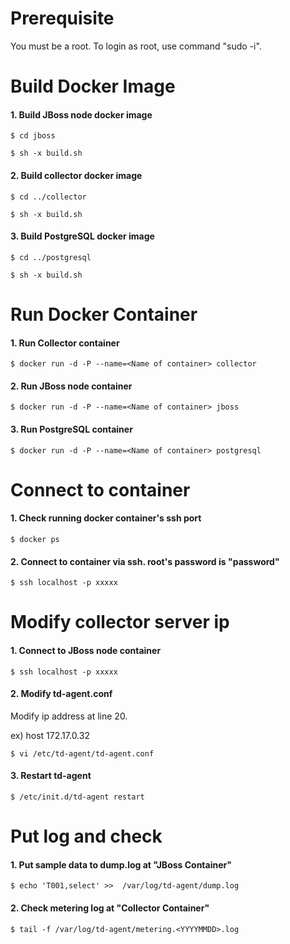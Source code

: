 Prerequisite
=====

You must be a root. To login as root, use command "sudo -i".


Build Docker Image
=====
#### 1. Build JBoss node docker image
```
$ cd jboss

$ sh -x build.sh
```

#### 2. Build collector docker image
```
$ cd ../collector

$ sh -x build.sh
```

#### 3. Build PostgreSQL docker image
```
$ cd ../postgresql

$ sh -x build.sh
```

Run Docker Container
=====
#### 1. Run Collector container
```
$ docker run -d -P --name=<Name of container> collector
```

#### 2. Run JBoss node container
```
$ docker run -d -P --name=<Name of container> jboss
```

#### 3. Run PostgreSQL container
```
$ docker run -d -P --name=<Name of container> postgresql
```

Connect to container
=====

#### 1. Check running docker container's ssh port
```
$ docker ps
```

#### 2. Connect to container via ssh. root's password is "password"
```
$ ssh localhost -p xxxxx
```

Modify collector server ip
=====

#### 1. Connect to JBoss node container
```
$ ssh localhost -p xxxxx
```

#### 2. Modify td-agent.conf
Modify ip address at line 20.

ex) host 172.17.0.32
```
$ vi /etc/td-agent/td-agent.conf
```

#### 3. Restart td-agent
```
$ /etc/init.d/td-agent restart
```

Put log and check
=====

#### 1. Put sample data to dump.log at "JBoss Container"
```
$ echo 'T001,select' >>  /var/log/td-agent/dump.log
```

#### 2. Check metering log at "Collector Container"
```
$ tail -f /var/log/td-agent/metering.<YYYYMMDD>.log
```
